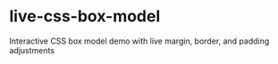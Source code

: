 # live-css-box-model
Interactive CSS box model demo with live margin, border, and padding adjustments
